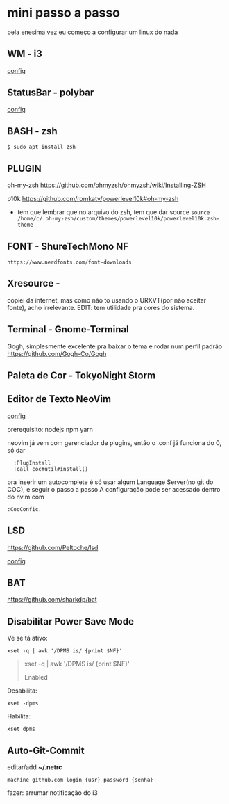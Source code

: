 # mini passo a passo

pela enesima vez eu começo a configurar um linux do nada

## WM - i3

[config](https://github.com/3rdglaz/dotfiles/blob/master/.config/i3/config)
  
## StatusBar - polybar

[config](https://github.com/3rdglaz/dotfiles/blob/master/.config/polybar/config)

## BASH - zsh

	$ sudo apt install zsh

## PLUGIN

oh-my-zsh
https://github.com/ohmyzsh/ohmyzsh/wiki/Installing-ZSH

p10k
https://github.com/romkatv/powerlevel10k#oh-my-zsh

- tem que lembrar que no arquivo do zsh, tem que dar source
	`source /home/c/.oh-my-zsh/custom/themes/powerlevel10k/powerlevel10k.zsh-theme`

## FONT - ShureTechMono NF
	https://www.nerdfonts.com/font-downloads

## Xresource - 

copiei da internet, mas como não to usando o URXVT(por não aceitar fonte), acho irrelevante. EDIT: tem utilidade pra cores do sistema.

## Terminal - Gnome-Terminal

Gogh, simplesmente excelente pra baixar o tema e rodar num perfil padrão
https://github.com/Gogh-Co/Gogh

## Paleta de Cor - TokyoNight Storm

## Editor de Texto NeoVim

[config](https://github.com/3rdglaz/dotfiles/blob/master/.config/nvim/init.vim)

prerequisito: nodejs npm yarn

neovim já vem com gerenciador de plugins, então o .conf já funciona do 0, só dar

```
  :PlugInstall
  :call coc#util#install()
```

pra inserir um autocomplete é só usar algum Language Server(no git do COC), e seguir o passo a passo
A configuração pode ser acessado dentro do nvim com 

```
:CocConfic.
```

## LSD

https://github.com/Peltoche/lsd

[config](https://github.com/3rdglaz/dotfiles/blob/master/.config/lsd/config.yaml)

## BAT

https://github.com/sharkdp/bat

## Disabilitar Power Save Mode

Ve se tá ativo:

```
xset -q | awk '/DPMS is/ {print $NF}'
```


> xset -q | awk '/DPMS is/ {print $NF}'
> 
> Enabled

Desabilita:

```
xset -dpms
```

Habilita:

```
xset dpms
```
## Auto-Git-Commit

editar/add **~/.netrc**

```
machine github.com login {usr} password {senha}
```

fazer:
arrumar notificação do i3
